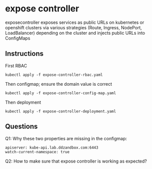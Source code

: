 # expose controller

exposecontroller exposes services as public URLs on kubernetes or openshift clusters via various strategies (Route, Ingress, NodePort, LoadBalancer) depending on the cluster and injects public URLs into ConfigMaps

## Instructions

First RBAC

```
kubectl apply -f expose-controller-rbac.yaml 
```

Then configmap; ensure the domain value is correct

```
kubectl apply -f expose-controller-config-map.yaml 
```

Then deployment

```
kubectl apply -f expose-controller-deployment.yaml 
```

## Questions

Q1: Why these two properties are missing in the configmap:

```
apiserver: kube-api.lab.ddzandbox.com:6443
watch-current-namespace: true
```

Q2: How to make sure that expose controller is working as expected?

